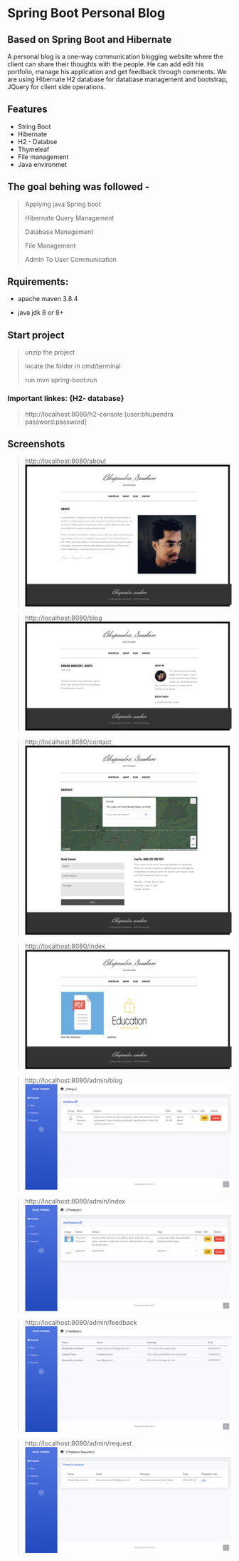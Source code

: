 # Spring Boot Personal Blog
## Based on Spring Boot and Hibernate

A personal blog is a one-way communication blogging website where the client can share their thoughts with the people. He can add edit his portfolio, manage his application and get feedback through comments. We are using Hibernate H2 database for database management and bootstrap, JQuery for client side operations.

## Features

- String Boot
- Hibernate
- H2 - Databse
- Thymeleaf
- File management
- Java environmet

## The goal behing was followed -

> Applying java Spring boot
> 
> Hibernate Query Management
> 
> Database Management
> 
> File Management
> 
> Admin To User Communication


## Rquirements:
* apache maven 3.8.4

* java jdk 8 or 8+

## Start project

>unzip the project
>
>locate the folder in cmd/terminal
>
>run mvn spring-boot:run


### Important linkes: {H2- database}

> http://localhost:8080/h2-console [user:bhupendra password:password]
> 
## Screenshots

> http://localhost:8080/about <img src="./screenshoot/screencapture-localhost-8080-about-2022-10-30-21_30_03.png"></img>

> http://localhost:8080/blog <img src="./screenshoot/screencapture-localhost-8080-blog-2022-10-30-21_30_11.png"></img>

> http://localhost:8080/contact <img src="./screenshoot/screencapture-localhost-8080-contact-2022-10-30-21_30_23.png"></img>

> http://localhost:8080/index <img src="./screenshoot/screencapture-localhost-8080-index-2022-10-30-21_29_50.png"></img>



> http://localhost:8080/admin/blog <img src="./screenshoot/screencapture-localhost-8080-admin-blog-2022-11-01-13_11_35.png"></img>

> http://localhost:8080/admin/index <img src="./screenshoot/screencapture-localhost-8080-admin-2022-11-01-13_11_29.png"></img>

> http://localhost:8080/admin/feedback <img src="./screenshoot/screencapture-localhost-8080-admin-feedback-2022-11-01-13_11_43.png"></img>

> http://localhost:8080/admin/request <img src="./screenshoot/screencapture-localhost-8080-admin-request-2022-11-01-13_11_52.png"></img>
